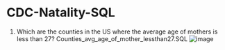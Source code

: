 # CDC-Natality-SQL

1. Which are the counties in the US where the average age of mothers is less than 27? 
Counties_avg_age_of_mother_lessthan27.SQL
![image](https://user-images.githubusercontent.com/100943963/156813309-4814cb04-9363-429c-bd71-1c8c17e72f69.png)
